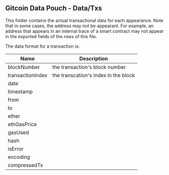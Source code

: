 ## Gitcoin Data Pouch - Data/Txs

This folder contains the actual transactional data for each appearance. Note that in some cases, the address may not be appearant. For example, an address that appears in an internal trace of a smart contract may not appear in the exported fields of the rows of this file.

The data format for a transaction is:

| Name             | Description                          |
| ---------------- | ------------------------------------ |
| blockNumber      | the transaction's block number       |
| transactionIndex | the transcation's index in the block |
| date             |                                      |
| timestamp        |                                      |
| from             |                                      |
| to               |                                      |
| ether            |                                      |
| ethGasPrice      |                                      |
| gasUsed          |                                      |
| hash             |                                      |
| isError          |                                      |
| encoding         |                                      |
| compressedTx     |                                      |
